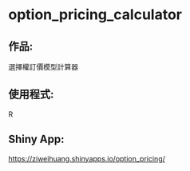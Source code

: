 # option_pricing_calculator
## 作品:
選擇權訂價模型計算器
## 使用程式:
R
## Shiny App:
https://ziweihuang.shinyapps.io/option_pricing/
